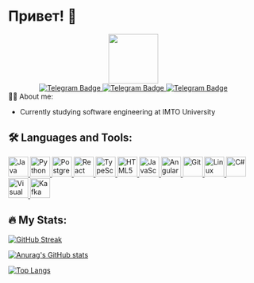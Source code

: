 # Привет! 👋

<div id="header" align="center">
  <img src="https://camo.githubusercontent.com/62942aba7fd5bce341e03405e4199920c55b5e1c6eb0d1bb05af306fdce06bcc/68747470733a2f2f6d656469612e67697068792e636f6d2f6d656469612f323667736c4d416463744e687536596e4b2f67697068792e676966" width="100"/>
</div>

<div id="badges" align="center">
  <a href="https://t.me/pupaAndlll">
    <img src="https://img.shields.io/badge/Telegram-blue?style=for-the-badge&logo=telegram&logoColor=white" alt="Telegram Badge"/>
  </a>
  <a href="https://t.me/pupaAndlll">
    <img src="https://img.shields.io/badge/Telegram-blue?style=for-the-badge&logo=telegram&logoColor=white" alt="Telegram Badge"/>
  </a>
  <a href="https://t.me/pupaAndlll">
    <img src="https://img.shields.io/badge/Telegram-blue?style=for-the-badge&logo=telegram&logoColor=white" alt="Telegram Badge"/>
  </a>
</div>
<div align="center">
  <img src="https://komarev.com/ghpvc/?username=RaiseBan&style=flat-square&color=blue" alt=""/>
</div>
👨‍💻 About me:

- Currently studying software engineering at IMTO University

## 🛠️ Languages and Tools:

<p align="left"> 
  <a href="https://www.java.com/" target="_blank"> 
    <img src="https://www.vectorlogo.zone/logos/java/java-icon.svg" alt="Java" width="40" height="40"/> 
  </a> 
  <a href="https://www.python.org/" target="_blank"> 
    <img src="https://www.vectorlogo.zone/logos/python/python-icon.svg" alt="Python" width="40" height="40"/> 
  </a> 
  <a href="https://www.postgresql.org/" target="_blank"> 
    <img src="https://www.vectorlogo.zone/logos/postgresql/postgresql-icon.svg" alt="PostgreSQL" width="40" height="40"/>
  </a>
  <a href="https://reactjs.org/" target="_blank">
    <img src="https://www.vectorlogo.zone/logos/reactjs/reactjs-icon.svg" alt="React" width="40" height="40"/>
  </a>
  <a href="https://www.typescriptlang.org/" target="_blank">
    <img src="https://www.vectorlogo.zone/logos/typescriptlang/typescriptlang-icon.svg" alt="TypeScript" width="40" height="40"/>
  </a>
  <a href="https://www.w3.org/html/" target="_blank">
    <img src="https://www.vectorlogo.zone/logos/w3_html5/w3_html5-icon.svg" alt="HTML5" width="40" height="40"/> 
  </a> 
  <a href="https://www.javascript.com/" target="_blank">
    <img src="https://www.vectorlogo.zone/logos/javascript/javascript-icon.svg" alt="JavaScript" width="40" height="40"/>
  </a>
  <a href="https://angular.io/" target="_blank">
    <img src="https://www.vectorlogo.zone/logos/angular/angular-icon.svg" alt="Angular" width="40" height="40"/>
  </a>
  <a href="https://git-scm.com/" target="_blank"> 
    <img src="https://www.vectorlogo.zone/logos/git-scm/git-scm-icon.svg" alt="Git" width="40" height="40"/> 
  </a>
  <a href="https://www.linux.org/" target="_blank">
    <img src="https://www.vectorlogo.zone/logos/linux/linux-icon.svg" alt="Linux" width="40" height="40"/>
  </a>
  <a href="https://docs.microsoft.com/en-us/dotnet/csharp/" target="_blank">
    <img src="https://www.vectorlogo.zone/logos/dotnet/dotnet-icon.svg" alt="C#" width="40" height="40"/>
  </a>
  <a href="https://docs.microsoft.com/en-us/dotnet/visual-basic/" target="_blank">
    <img src="https://upload.wikimedia.org/wikipedia/commons/4/40/VB.NET_Logo.svg" alt="Visual Basic" width="40" height="40"/>
  </a>
  <a href="https://kafka.apache.org/" target="_blank">
    <img src="https://www.vectorlogo.zone/logos/apache_kafka/apache_kafka-ar21.svg" alt="Kafka" width="40" height="40"/>
  </a>
</p>


## 🔥 My Stats:

[![GitHub Streak](http://github-readme-streak-stats.herokuapp.com?user=RaiseBan&theme=dark&background=000000)](https://git.io/streak-stats)

[![Anurag's GitHub stats](https://github-readme-stats.vercel.app/api?username=RaiseBan&show_icons=true&theme=dark)](https://github.com/anuraghazra/github-readme-stats)

[![Top Langs](https://github-readme-stats.vercel.app/api/top-langs/?username=RaiseBan&layout=compact&theme=dark)](https://github.com/anuraghazra/github-readme-stats)
